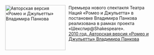 <!--2025-01-24 00:00:00-->
<div class="yb">
  <div class="rss smaller1 kino_teatr"><a href="https://www.kino-teatr.ru/teatr/history/1-24/1241/" title="Авторская версия «Ромео и Джульетты» Владимира Панкова"><img src="https://www.kino-teatr.ru/history/1/4/1241/poster.jpg" width="196" height="147" align="left" hspace="5" style="margin: 0px 10px 0px 5px" alt="Авторская версия «Ромео и Джульетты» Владимира Панкова"/></a>Премьера нового спектакля Театра Наций «Ромео и Джульетта» в постановке Владимира Панкова реализована в рамках проекта «Шекспир@Shakespeare». <br><a class="light" href="https://www.kino-teatr.ru/teatr/history/1-24/1241/">2010 год. Авторская версия «Ромео и Джульетты» Владимира Панкова</a></div>
</div>
